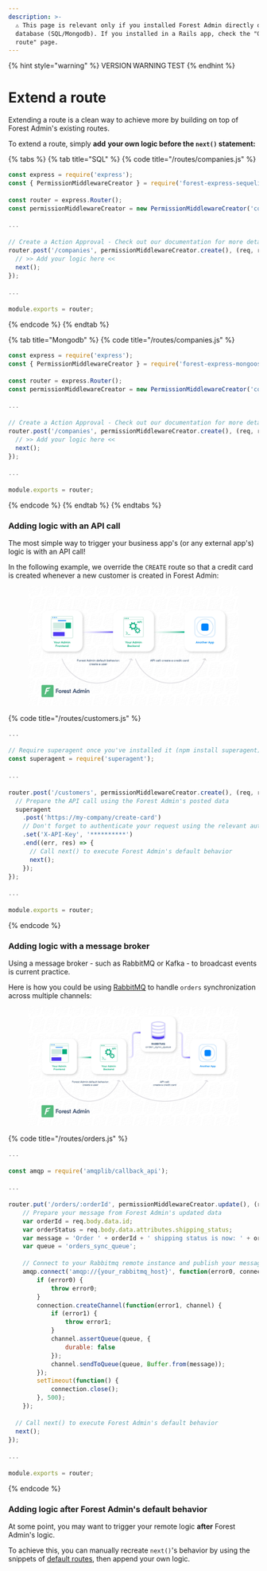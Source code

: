 ```yaml
---
description: >-
  ⚠️ This page is relevant only if you installed Forest Admin directly on a
  database (SQL/Mongodb). If you installed in a Rails app, check the "Override a
  route" page.
---
```


{% hint style="warning" %}
VERSION WARNING TEST
{% endhint %}

# Extend a route

Extending a route is a clean way to achieve more by building on top of Forest Admin's existing routes.

To extend a route, simply **add** **your own logic before the `next()` statement:**

{% tabs %}
{% tab title="SQL" %}
{% code title="/routes/companies.js" %}
```javascript
const express = require('express');
const { PermissionMiddlewareCreator } = require('forest-express-sequelize');

const router = express.Router();
const permissionMiddlewareCreator = new PermissionMiddlewareCreator('companies');

...

// Create a Action Approval - Check out our documentation for more details: https://docs.forestadmin.com/documentation/reference-guide/routes/default-routes#create-a-record
router.post('/companies', permissionMiddlewareCreator.create(), (req, res, next) => {
  // >> Add your logic here <<
  next();
});

...

module.exports = router;
```
{% endcode %}
{% endtab %}

{% tab title="Mongodb" %}
{% code title="/routes/companies.js" %}
```javascript
const express = require('express');
const { PermissionMiddlewareCreator } = require('forest-express-mongoose');

const router = express.Router();
const permissionMiddlewareCreator = new PermissionMiddlewareCreator('companies');

...

// Create a Action Approval - Check out our documentation for more details: https://docs.forestadmin.com/documentation/reference-guide/routes/default-routes#create-a-record
router.post('/companies', permissionMiddlewareCreator.create(), (req, res, next) => {
  // >> Add your logic here <<
  next();
});

...

module.exports = router;
```
{% endcode %}
{% endtab %}
{% endtabs %}

### Adding logic with an API call

The most simple way to trigger your business app's (or any external app's) logic is with an API call!

In the following example, we override the `CREATE` route so that a credit card is created whenever a new customer is created in Forest Admin:

<figure><img src="../../.gitbook/assets/extend_a_route_1.jpg" alt=""><figcaption></figcaption></figure>

{% code title="/routes/customers.js" %}
```javascript
...

// Require superagent once you've installed it (npm install superagent)
const superagent = require('superagent');

...

router.post('/customers', permissionMiddlewareCreator.create(), (req, res, next) => {
  // Prepare the API call using the Forest Admin's posted data
  superagent
    .post('https://my-company/create-card')
    // Don't forget to authenticate your request using the relevant authentication method
    .set('X-API-Key', '**********')
    .end((err, res) => {
      // Call next() to execute Forest Admin's default behavior
      next();
    });
});

...

module.exports = router;
```
{% endcode %}

### Adding logic with a message broker

Using a message broker - such as RabbitMQ or Kafka - to broadcast events is current practice.

Here is how you could be using [RabbitMQ](https://www.rabbitmq.com/tutorials/tutorial-one-javascript.html) to handle `orders` synchronization across multiple channels:

<figure><img src="../../.gitbook/assets/extend_a_route_2.jpg" alt=""><figcaption></figcaption></figure>

{% code title="/routes/orders.js" %}
```javascript
...

const amqp = require('amqplib/callback_api');

...

router.put('/orders/:orderId', permissionMiddlewareCreator.update(), (req, res, next) => {
    // Prepare your message from Forest Admin's updated data
	var orderId = req.body.data.id;
	var orderStatus = req.body.data.attributes.shipping_status;
	var message = 'Order ' + orderId + ' shipping status is now: ' + orderStatus;
	var queue = 'orders_sync_queue';

    // Connect to your Rabbitmq remote instance and publish your message
    amqp.connect('amqp://{your_rabbitmq_host}', function(error0, connection) {
	    if (error0) {
	        throw error0;
	    }
	    connection.createChannel(function(error1, channel) {
	        if (error1) {
	            throw error1;
	        }
	        channel.assertQueue(queue, {
	            durable: false
	        });
	        channel.sendToQueue(queue, Buffer.from(message));
	    });
	    setTimeout(function() {
	        connection.close();
	    }, 500);
	});

  // Call next() to execute Forest Admin's default behavior
  next();
});

...

module.exports = router;
```
{% endcode %}

### Adding logic after Forest Admin's default behavior

At some point, you may want to trigger your remote logic **after** Forest Admin's logic.

To achieve this, you can manually recreate `next()`'s behavior by using the snippets of [default routes](default-routes.md), then append your own logic.

